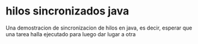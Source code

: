 # hilos sincronizados java

Una demostracion de sincronizacion de hilos en java, es decir, esperar que una tarea halla ejecutado para luego dar lugar a otra
